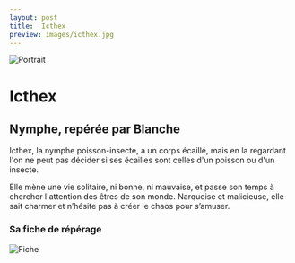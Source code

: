 ```yaml
---
layout: post
title:  Icthex
preview: images/icthex.jpg
---
```


![Portrait](/csf4/images/icthex.jpg)

# Icthex
## Nymphe, repérée par Blanche

Icthex, la nymphe poisson-insecte, a un corps écaillé, mais en la regardant l'on ne peut pas décider si ses écailles sont celles d'un poisson ou d'un insecte. 

Elle mène une vie solitaire, ni bonne, ni mauvaise, et passe son temps à chercher l'attention des êtres de son monde. Narquoise et malicieuse, elle sait charmer et n’hésite pas à créer le chaos pour s’amuser. 


### Sa fiche de répérage 

![Fiche](/images/icthex_f.jpeg)
